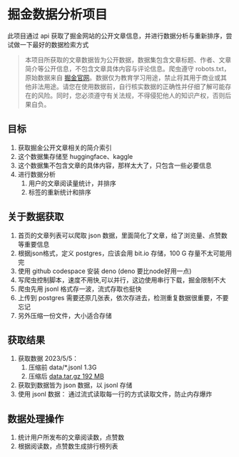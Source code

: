 # 掘金数据分析项目

此项目通过 api 获取了掘金网站的公开文章信息，并进行数据分析与重新排序，尝试做一下最好的数据检索方式

> 本项目所获取的文章数据皆为公开数据，数据集包含文章标题、作者、文章简介等公开信息，不包含文章具体内容与评论信息。爬虫遵守 robots.txt，原始数据来自 [掘金官网](https://juejin.cn/?sort=newest)。数据仅为教育学习用途，禁止将其用于商业或其他非法用途。请您在使用数据前，自行核实数据的正确性并仔细了解可能存在的风险。同时，您必须遵守有关法规，不得侵犯他人的知识产权，否则后果自负。

## 目标

1. 获取掘金公开文章相关的简介索引
2. 这个数据集存储至 huggingface、kaggle
3. 这个数据集不包含文章的具体内容，那样太大了，只包含一些必要信息
4. 进行数据分析
    1. 用户的文章阅读量统计，并排序
    2. 标签的重新统计和排序

## 关于数据获取

1. 首页的文章列表可以爬取 json 数据，里面简化了文章，给了浏览量、点赞数等重要信息
2. 根据json格式，定义 postgres，应该会用 bit.io 存储，100 G 存量不太可能用完
3. 使用 github codespace 安装 deno (deno 要比node好用一点)
4. 写爬虫控制脚本，速度不用快,可以并行，这边使用串行下载，掘金限制不大
5. 爬虫先用 jsonl 格式存一波，流式存取也挺快
6. 上传到 postgres 需要还原几张表，依次存进去，检测重复数据很重要，不要忘记
7. 另外压缩一份文件，大小适合存储

## 获取结果

1. 获取数据 2023/5/5：
    1. 压缩前 data/*.jsonl 1.3G
    2. 压缩后 [data.tar.gz 192 MB](https://huggingface.co/datasets/KonghaYao/juejin_article_intro/tree/main) 
2. 获取到数据皆为 json 数据，以 jsonl 存储
3. 使用 jsonl 数据： 通过流式读取每一行的方式读取文件，防止内存爆炸

## 数据处理操作

1. 统计用户所发布的文章阅读数，点赞数
2. 根据阅读数，点赞数生成排行榜列表
